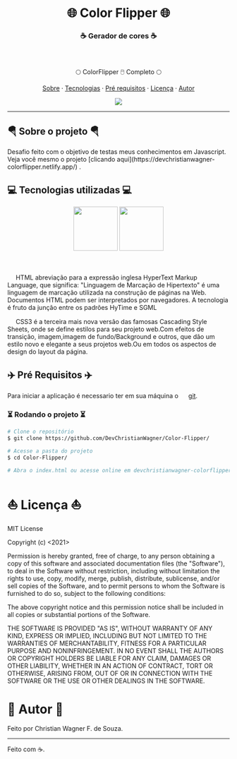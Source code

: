 <h1 align="center">🌐 Color Flipper 🌐</h1>

<h3 align="center">
    ☕ Gerador de cores ☕ </br></br></br>
</h3>


<p align="center">🌕 ColorFlipper 🖱️ Completo 🌕</p> 

<p align="center">
  <a href="#sobre">Sobre</a> ·
  <a href="#tecnologias">Tecnologias</a> ·
  <a href="#pre-req">Pré requisitos</a> ·
  <a href="#licença">Licença</a> ·
  <a href="#autor">Autor</a>
</p>

<div align="center">
    <img src="https://cdn.discordapp.com/attachments/857822189390135296/1043173976496676914/colorflipper.gif"/>
</div>

---

<div id="sobre"></div>

<h2> 🪂 Sobre o projeto 🪂 </h2>
Desafio feito com o objetivo de testas meus conhecimentos em Javascript. Veja você mesmo o projeto [clicando aqui](https://devchristianwagner-colorflipper.netlify.app/) .



<div id="tecnologias"></div>

<h2>💻 Tecnologias utilizadas 💻</h2>

<div align="center">
   
   <img src="https://cdn.jsdelivr.net/gh/devicons/devicon/icons/html5/html5-original.svg" width="100px" />

   <img src="https://cdn.jsdelivr.net/gh/devicons/devicon/icons/css3/css3-original.svg" width="100px" />
</div> </br></br>

<img src="https://cdn.jsdelivr.net/gh/devicons/devicon/icons/html5/html5-original.svg" width="15px" /> HTML abreviação para a expressão inglesa HyperText Markup Language, que significa: "Linguagem de Marcação de Hipertexto" é uma linguagem de marcação utilizada na construção de páginas na Web. Documentos HTML podem ser interpretados por navegadores. A tecnologia é fruto da junção entre os padrões HyTime e SGML

<img src="https://cdn.jsdelivr.net/gh/devicons/devicon/icons/css3/css3-original.svg" width="15px" /> CSS3 é a terceira mais nova versão das famosas Cascading Style Sheets, onde se define estilos para seu projeto web.Com efeitos de transição, imagem,imagem de fundo/Background e outros, que dão um estilo novo e elegante a seus projetos web.Ou em todos os aspectos de design do layout da página.

<h2>✈️ Pré Requisitos ✈️</h2>

Para iniciar a aplicação é necessario ter em sua máquina  o  <img src="https://cdn.jsdelivr.net/gh/devicons/devicon/icons/git/git-original.svg" width="15px" /> [git](https://git-scm.com/).

### ⏳ Rodando o projeto ⏳

```bash 
# Clone o repositório
$ git clone https://github.com/DevChristianWagner/Color-Flipper/

# Acesse a pasta do projeto
$ cd Color-Flipper/

# Abra o index.html ou acesse online em devchristianwagner-colorflipper.netlify.app

```


<div id="licença"></div>

<h1>⛵ Licença ⛵</h1>

MIT License

Copyright (c) <2021> <Christian Wagner F. de Souza>

Permission is hereby granted, free of charge, to any person obtaining a copy
of this software and associated documentation files (the "Software"), to deal
in the Software without restriction, including without limitation the rights
to use, copy, modify, merge, publish, distribute, sublicense, and/or sell
copies of the Software, and to permit persons to whom the Software is
furnished to do so, subject to the following conditions:

The above copyright notice and this permission notice shall be included in all
copies or substantial portions of the Software.

THE SOFTWARE IS PROVIDED "AS IS", WITHOUT WARRANTY OF ANY KIND, EXPRESS OR
IMPLIED, INCLUDING BUT NOT LIMITED TO THE WARRANTIES OF MERCHANTABILITY,
FITNESS FOR A PARTICULAR PURPOSE AND NONINFRINGEMENT. IN NO EVENT SHALL THE
AUTHORS OR COPYRIGHT HOLDERS BE LIABLE FOR ANY CLAIM, DAMAGES OR OTHER
LIABILITY, WHETHER IN AN ACTION OF CONTRACT, TORT OR OTHERWISE, ARISING FROM,
OUT OF OR IN CONNECTION WITH THE SOFTWARE OR THE USE OR OTHER DEALINGS IN THE
SOFTWARE.


<div id="autor"></div>

<h1>🚀 Autor 🚀</h1>

Feito por Christian Wagner F. de Souza.

---

Feito com ☕. 
